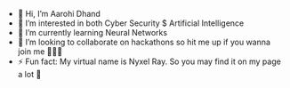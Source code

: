 - 👋 Hi, I’m Aarohi Dhand
- 👀 I’m interested in both Cyber Security $ Artificial Intelligence 
- 🌱 I’m currently learning Neural Networks
- 💞️ I’m looking to collaborate on hackathons so hit me up if you wanna join me 🕵🏿‍♀️
- ⚡ Fun fact: My virtual name is Nyxel Ray. So you may find it on my page a lot 👾

<!---
aarohidhand/aarohidhand is a ✨ special ✨ repository because its `README.md` (this file) appears on your GitHub profile.
You can click the Preview link to take a look at your changes.
--->
